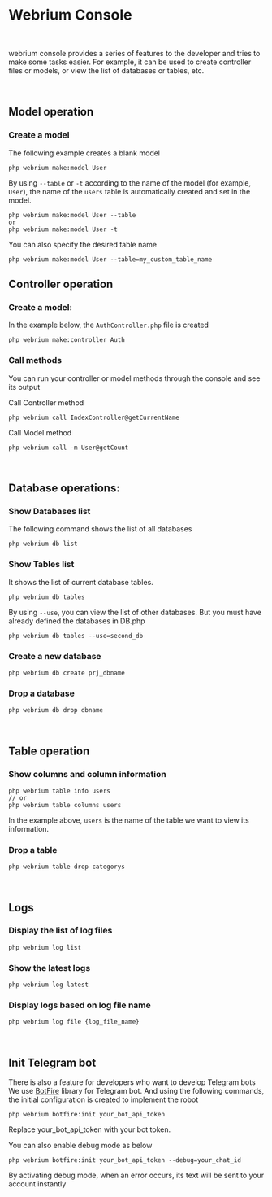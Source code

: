 # Webrium Console

<br>

webrium console provides a series of features to the developer and tries to make some tasks easier. For example, it can be used to create controller files or models, or view the list of databases or tables, etc.

<br>

## Model operation

### Create a model

The following example creates a blank model
```
php webrium make:model User
```

By using `--table` or `-t` according to the name of the model (for example, `User`), the name of the `users` table is automatically created and set in the model.

```
php webrium make:model User --table
or
php webrium make:model User -t
```

You can also specify the desired table name

```
php webrium make:model User --table=my_custom_table_name
```

## Controller operation


### Create a model:
In the example below, the `AuthController.php` file is created

```
php webrium make:controller Auth
```

### Call methods

You can run your controller or model methods through the console and see its output

Call Controller method

```
php webrium call IndexController@getCurrentName
```

Call Model method

```
php webrium call -m User@getCount

```

<br>

## Database operations:

### Show Databases list

The following command shows the list of all databases

```
php webrium db list
```

### Show Tables list

It shows the list of current database tables. 

```
php webrium db tables
```
By using `--use`, you can view the list of other databases. But you must have already defined the databases in DB.php
```
php webrium db tables --use=second_db
```

### Create a new database
```
php webrium db create prj_dbname
```

### Drop a database

```
php webrium db drop dbname
```

<br>


## Table operation

### Show columns and column information
```
php webrium table info users
// or
php webrium table columns users
```
In the example above, `users` is the name of the table we want to view its information.

### Drop a table

```
php webrium table drop categorys
```

<br>

## Logs

### Display the list of log files

```
php webrium log list
```

### Show the latest logs

```
php webrium log latest
```

### Display logs based on log file name

```
php webrium log file {log_file_name}
```

<br>

## Init Telegram bot
There is also a feature for developers who want to develop Telegram bots
We use [BotFire](github.com/botfire/botfire/) library for Telegram bot. And using the following commands, the initial configuration is created to implement the robot

```
php webrium botfire:init your_bot_api_token
```
Replace your_bot_api_token with your bot token.

You can also enable debug mode as below

```
php webrium botfire:init your_bot_api_token --debug=your_chat_id
```
By activating debug mode, when an error occurs, its text will be sent to your account instantly

